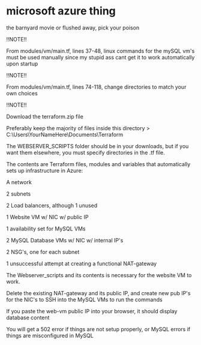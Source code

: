 # microsoft azure thing
the barnyard movie or flushed away, pick your poison

!!NOTE!!

From modules/vm/main.tf, lines 37-48, linux commands for the mySQL vm's must be used manually since my stupid ass cant get it to work automatically upon startup

!!NOTE!!

From modules/vm/main.tf, lines 74-118, change directories to match your own choices

!!NOTE!!

Download the terraform.zip file

Preferably keep the majority of files inside this directory > C:\Users\YourNameHere\Documents\Terraform

The WEBSERVER_SCRIPTS folder should be in your downloads, but if you want them elsewhere, you must specify directories in the .tf file.

The contents are Terraform files, modules and variables that automatically sets up infrastructure in Azure:

A network

2 subnets

2 Load balancers, although 1 unused

1 Website VM w/ NIC w/ public IP

1 availability set for MySQL VMs

2 MySQL Database VMs w/ NIC w/ internal IP's

2 NSG's, one for each subnet

1 unsuccessful attempt at creating a functional NAT-gateway

The Webserver_scripts and its contents is necessary for the website VM to work.

Delete the existing NAT-gateway and its public IP, and create new pub IP's for the NIC's to SSH into the MySQL VMs to run the commands

If you paste the web-vm public IP into your browser, it should display database content 

You will get a 502 error if things are not setup properly, or MySQL errors if things are misconfigured in MySQL
